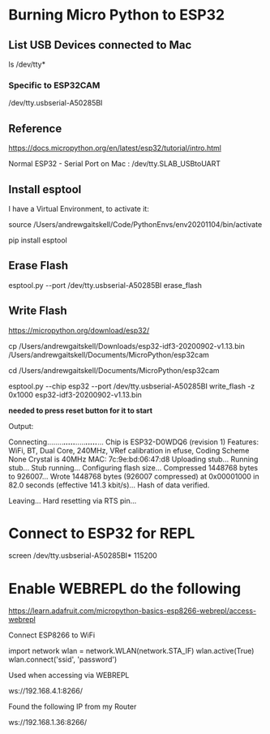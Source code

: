 # Burning Micro Python to ESP32

## List USB Devices connected to Mac

ls /dev/tty*

### Specific to ESP32CAM

/dev/tty.usbserial-A50285BI

## Reference

https://docs.micropython.org/en/latest/esp32/tutorial/intro.html

Normal ESP32 - Serial Port on Mac : /dev/tty.SLAB_USBtoUART

## Install esptool

I have a Virtual Environment, to activate it: 

source /Users/andrewgaitskell/Code/PythonEnvs/env20201104/bin/activate

pip install esptool

## Erase Flash

esptool.py --port /dev/tty.usbserial-A50285BI erase_flash

## Write Flash

https://micropython.org/download/esp32/

cp /Users/andrewgaitskell/Downloads/esp32-idf3-20200902-v1.13.bin /Users/andrewgaitskell/Documents/MicroPython/esp32cam

cd /Users/andrewgaitskell/Documents/MicroPython/esp32cam

esptool.py --chip esp32 --port /dev/tty.usbserial-A50285BI write_flash -z 0x1000 esp32-idf3-20200902-v1.13.bin

__needed to press reset button for it to start__

Output:

Connecting........_____....._____....._____....._____...
Chip is ESP32-D0WDQ6 (revision 1)
Features: WiFi, BT, Dual Core, 240MHz, VRef calibration in efuse, Coding Scheme None
Crystal is 40MHz
MAC: 7c:9e:bd:06:47:d8
Uploading stub...
Running stub...
Stub running...
Configuring flash size...
Compressed 1448768 bytes to 926007...
Wrote 1448768 bytes (926007 compressed) at 0x00001000 in 82.0 seconds (effective 141.3 kbit/s)...
Hash of data verified.

Leaving...
Hard resetting via RTS pin...

# Connect to ESP32 for REPL

screen /dev/tty.usbserial-A50285BI* 115200

# Enable WEBREPL do the following

https://learn.adafruit.com/micropython-basics-esp8266-webrepl/access-webrepl

Connect ESP8266 to WiFi

import network
wlan = network.WLAN(network.STA_IF)
wlan.active(True)
wlan.connect('ssid', 'password')

Used when accessing via WEBREPL

ws://192.168.4.1:8266/

Found the following IP from my Router

ws://192.168.1.36:8266/
